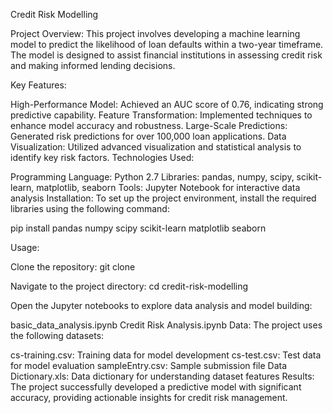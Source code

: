 Credit Risk Modelling

Project Overview:
This project involves developing a machine learning model to predict the likelihood of loan defaults within a two-year timeframe. The model is designed to assist financial institutions in assessing credit risk and making informed lending decisions.

Key Features:

High-Performance Model: Achieved an AUC score of 0.76, indicating strong predictive capability.
Feature Transformation: Implemented techniques to enhance model accuracy and robustness.
Large-Scale Predictions: Generated risk predictions for over 100,000 loan applications.
Data Visualization: Utilized advanced visualization and statistical analysis to identify key risk factors.
Technologies Used:

Programming Language: Python 2.7
Libraries: pandas, numpy, scipy, scikit-learn, matplotlib, seaborn
Tools: Jupyter Notebook for interactive data analysis
Installation:
To set up the project environment, install the required libraries using the following command:

pip install pandas numpy scipy scikit-learn matplotlib seaborn

Usage:

Clone the repository:
git clone <repository-url>

Navigate to the project directory:
cd credit-risk-modelling

Open the Jupyter notebooks to explore data analysis and model building:

basic_data_analysis.ipynb
Credit Risk Analysis.ipynb
Data:
The project uses the following datasets:

cs-training.csv: Training data for model development
cs-test.csv: Test data for model evaluation
sampleEntry.csv: Sample submission file
Data Dictionary.xls: Data dictionary for understanding dataset features
Results:
The project successfully developed a predictive model with significant accuracy, providing actionable insights for credit risk management.
